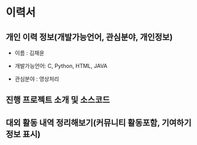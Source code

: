 # 이력서

## 개인 이력 정보(개발가능언어, 관심분야, 개인정보)
* 이름 : 김채윤

* 개발가능언어: C, Python, HTML, JAVA

* 관심분야 : 영상처리

## 진행 프로젝트 소개 및 소스코드

## 대외 활동 내역 정리해보기(커뮤니티 활동포함, 기여하기 정보 표시)
